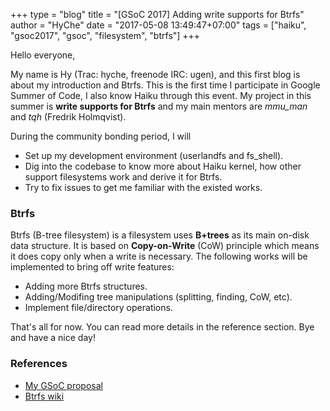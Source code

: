 +++
type = "blog"
title = "[GSoC 2017] Adding write supports for Btrfs"
author = "HyChe"
date = "2017-05-08 13:49:47+07:00"
tags = ["haiku", "gsoc2017", "gsoc", "filesystem", "btrfs"]
+++

<p>Hello everyone,</p>

<p>My name is Hy (Trac: hyche, freenode IRC: ugen), and this first blog is about my introduction and Btrfs. This is the first time I participate in Google Summer of Code, I also know Haiku through this event. My project in this summer is <b>write supports for Btrfs</b> and my main mentors are <i>mmu_man</i> and <i>tqh</i> (Fredrik Holmqvist).</p>

<p>During the community bonding period, I will </p>
<ul>
<li>Set up my development environment (userlandfs and fs_shell).</li>
<li>Dig into the codebase to know more about Haiku kernel, how other support filesystems work and derive it for Btrfs.</li>
<li>Try to fix issues to get me familiar with the existed works.</li>
</ul>
<h3> Btrfs </h3>
<p>Btrfs (B-tree filesystem) is a filesystem uses <b>B+trees</b> as its main on-disk data structure. It is based on <b>Copy-on-Write</b> (CoW) principle which means it does copy only when a write is necessary. The following works will be implemented to bring off write features:</p>
<ul>
  <li>Adding more Btrfs structures.</li>
  <li>Adding/Modifing tree manipulations (splitting, finding, CoW, etc).</li>
  <li>Implement file/directory operations.</li>
</ul>
<p>That's all for now. You can read more details in the reference section.
Bye and have a nice day!
</p>

<h3> References </h3>
<ul>
  <li><a href= https://storage.googleapis.com/summerofcode-prod.appspot.com/gsoc/core_project/doc/5695133795221504_1491221770_Haiku-proposal-Write-supports-for-BTRFS.pdf?Expires=1494390719&GoogleAccessId=summerofcode-prod%40appspot.gserviceaccount.com&Signature=QULfCFIqknR4cAbBAaHOE6t6FqLRx%2F8pUUtTw8mO5srptrXyWCzVFuwgKapG6n%2B%2B3j6Qen96%2FT0rCai%2Bra0MfrLexgfo9cdu7hQMHscRH2rjzAXkrIgA5BqZWeXbTDpGSb1k9%2FhMXHLqeMB6zFc6KwRStN5mIdq9H42VXeJaZU1Ym7JwG1oxc83R0%2FeSNB83YWQ6vkbjYhEkh27%2FCMeT0XO2yHDzuqn4fzU2qRcrY%2FFq1IwZs08B4EE5sjjgqzx501oEBNSsZmwoK%2FnxO%2BCF5S6PpXa8oPvNd5gzRzHT3GyyAx7RZOtCmXV51tg1ozZfNju4MxXfOnkjVEQu41pmxQ%3D%3D
  >My GSoC proposal</a>
  <li><a href=https://btrfs.wiki.kernel.org/index.php/Main_Page>Btrfs wiki</a>
<ul>
